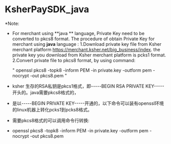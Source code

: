 # KsherPaySDK_java

 *Note:
 * For merchant using **java ** language, Private Key need to be converted to pkcs8 format. 
  The procedure of obtain Private Key for merchant using **java** language :
 1.Download private key file from Ksher merchant platform  https://merchant.ksher.net/big_business/index.
  the private key you download from Ksher merchant platform  is pcks1 format.
 2.Convert private file to pkcs8 format, by using command:
  
   " openssl pkcs8 -topk8 -inform PEM -in private.key -outform pem -nocrypt -out pkcs8.pem "
   
  
  
 * ksher 生存的RSA私钥是pkcs1格式，即-----BEGIN RSA PRIVATE KEY----- 开头的。java需要pkcs8格式的，
 * 是以-----BEGIN PRIVATE KEY-----开通的，以下命令可以装有openssl环境的linux机器上转化pcks1到pcks8格式。
 * 需要pkcs8格式的可以调用命令行转换:
 * openssl pkcs8 -topk8 -inform PEM -in private.key -outform pem -nocrypt -out pkcs8.pem
